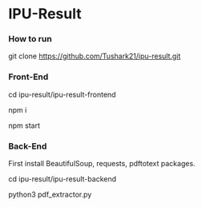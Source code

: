 # IPU-Result

### How to run

git clone https://github.com/Tushark21/ipu-result.git

### Front-End

cd ipu-result/ipu-result-frontend

npm i

npm start

### Back-End

First install BeautifulSoup, requests, pdftotext packages.

cd ipu-result/ipu-result-backend

python3 pdf_extractor.py

